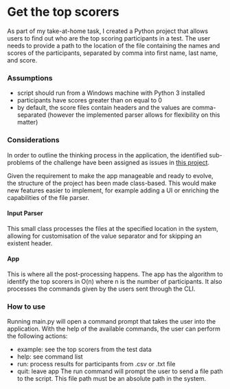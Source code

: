 # Get the top scorers
As part of my take-at-home task, I created a Python project that allows users to find out who are the top scoring participants in a test. The user needs to provide a path to the location of the file containing the names and scores of the participants, separated by comma into first name, last name, and score.

### Assumptions
- script should run from a Windows machine with Python 3 installed
- participants have scores greater than on equal to 0
- by default, the score files contain headers and the values are comma-separated (however the implemented parser allows for flexibility on this matter)
  
### Considerations
In order to outline the thinking process in the application, the identified sub-problems of the challenge have been assigned as issues in [this project](https://github.com/users/miru-pirvulescu/projects/1).

Given the requirement to make the app manageable and ready to evolve, the structure of the project has been made class-based. This would make new features easier to implement, for example adding a UI or enriching the capabilities of the file parser.

#### Input Parser
This small class processes the files at the specified location in the system, allowing for customisation of the value separator and for skipping an existent header.

#### App
This is where all the post-processing happens. The app has the algorithm to identify the top scorers in O(n) where n is the number of participants. It also processes the commands given by the users sent through the CLI.

### How to use
Running main.py will open a command prompt that takes the user into the application. With the help of the available commands, the user can perform the following actions:
  - example: see the top scorers from the test data
  - help: see command list
  - run: process results for participants from .csv or .txt file
  - quit: leave app
The run command will prompt the user to send a file path to the script. This file path must be an absolute path in the system.
